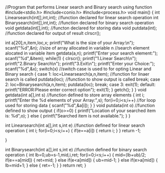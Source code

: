 //Program that performs Linear search and Binary search using function
#include<stdio.h>
#include<conio.h>
#include<process.h>
void main()
{
int Linearsearch(int[],int,int);  //function declared for linear search operation
int Binarysearch(int[],int,int);  //function declared for binary search operation
void getdata(int[],int);          //functon declared for storing data
void putdata(int);               //function declared for output of result
clrscr();

int a[20],n,item,loc,x;
printf("What is the size of your Array:\n");
scanf("%d",&n);                       //size of array allocated in variable n		   //search element alocated in variable item
getdata(a,n);
printf("Enter your search element:");
scanf("%d",&item);
while(1)
{
clrscr();
printf("1.Linear Search\n");
printf("2.Binary Search\n");
printf("3.Exit\n");
printf("Enter your Choice:");
scanf("%d",&x);
switch(x)                    //switch case is used to for opting Linear and Binary search
{
case 1:
       loc=Linearsearch(a,n,item);  //function for linaer search is called
       putdata(loc);                //function to show output is called
       break;
case 2:
       loc=Binarysearch(a,n,item);
       putdata(loc);
       break;
case 3:
       exit(1);
default:
	printf("ERROR:Please enter correct option");
       exit(1);
}
getch();
}
}
void getdata(int a[],int s)     //function defined to store array elements
{
int i;
printf("Enter the %d elements of your Array:",s);
for(i=0;i<s;i++)               //for loop used for storing data
{
scanf("%d",&a[i]);
}
}
void putdata(int o)           //function defined to show output
{
if(o>=0)
{
printf("Location of your searched item is: %d",o);
}
else
{
printf("Searched item is not available.");
}
}

int Linearsearch(int a[],int s,int e)  //function defined for linear search operation
{
int i;
for(i=0;i<s;i++)
{
 if(e==a[i])
 {
 return i;
 }
 }
 return -1;

}

int Binarysearch(int a[],int s,int e) //function defined for binary search operation
{
int lb=0,ub=s-1,mid,i,ret;
for(i=0;i<s;i++)
{
mid=(lb+ub)/2;
if(e==a[mid])
{
ret=mid;
}
else if(e<a[mid])
{
ub=mid-1;
}
else if(e>a[mid])
{
lb=mid+1;
}
else
{
ret=-1;
}
}
return ret;
}
